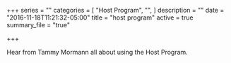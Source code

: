 +++
series = ""
categories = [
  "Host Program",
  "",
]
description = ""
date = "2016-11-18T11:21:32-05:00"
title = "host program"
active = true
summary_file = "true"

+++

Hear from Tammy Mormann all about using the Host Program.
